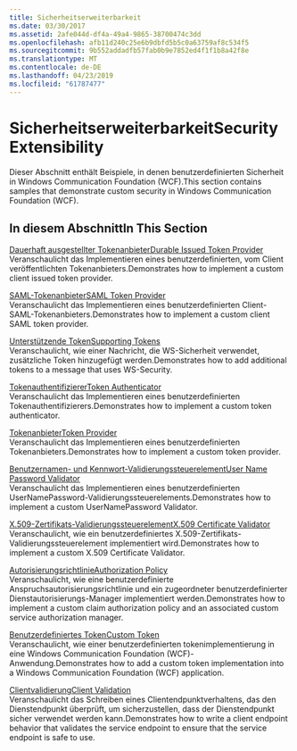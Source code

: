 ```yaml
---
title: Sicherheitserweiterbarkeit
ms.date: 03/30/2017
ms.assetid: 2afe044d-df4a-49a4-9865-38700474c3dd
ms.openlocfilehash: afb11d240c25e6b9dbfd5b5c0a63759af8c534f5
ms.sourcegitcommit: 9b552addadfb57fab0b9e7852ed4f1f1b8a42f8e
ms.translationtype: MT
ms.contentlocale: de-DE
ms.lasthandoff: 04/23/2019
ms.locfileid: "61787477"
---
```

# <a name="security-extensibility"></a><span data-ttu-id="fbfb0-102">Sicherheitserweiterbarkeit</span><span class="sxs-lookup"><span data-stu-id="fbfb0-102">Security Extensibility</span></span>
<span data-ttu-id="fbfb0-103">Dieser Abschnitt enthält Beispiele, in denen benutzerdefinierten Sicherheit in Windows Communication Foundation (WCF).</span><span class="sxs-lookup"><span data-stu-id="fbfb0-103">This section contains samples that demonstrate custom security in Windows Communication Foundation (WCF).</span></span>  
  
## <a name="in-this-section"></a><span data-ttu-id="fbfb0-104">In diesem Abschnitt</span><span class="sxs-lookup"><span data-stu-id="fbfb0-104">In This Section</span></span>  
 [<span data-ttu-id="fbfb0-105">Dauerhaft ausgestellter Tokenanbieter</span><span class="sxs-lookup"><span data-stu-id="fbfb0-105">Durable Issued Token Provider</span></span>](../../../../docs/framework/wcf/samples/durable-issued-token-provider.md)  
 <span data-ttu-id="fbfb0-106">Veranschaulicht das Implementieren eines benutzerdefinierten, vom Client veröffentlichten Tokenanbieters.</span><span class="sxs-lookup"><span data-stu-id="fbfb0-106">Demonstrates how to implement a custom client issued token provider.</span></span>  
  
 [<span data-ttu-id="fbfb0-107">SAML-Tokenanbieter</span><span class="sxs-lookup"><span data-stu-id="fbfb0-107">SAML Token Provider</span></span>](../../../../docs/framework/wcf/samples/saml-token-provider.md)  
 <span data-ttu-id="fbfb0-108">Veranschaulicht das Implementieren eines benutzerdefinierten Client-SAML-Tokenanbieters.</span><span class="sxs-lookup"><span data-stu-id="fbfb0-108">Demonstrates how to implement a custom client SAML token provider.</span></span>  
  
 [<span data-ttu-id="fbfb0-109">Unterstützende Token</span><span class="sxs-lookup"><span data-stu-id="fbfb0-109">Supporting Tokens</span></span>](../../../../docs/framework/wcf/samples/supporting-tokens.md)  
 <span data-ttu-id="fbfb0-110">Veranschaulicht, wie einer Nachricht, die WS-Sicherheit verwendet, zusätzliche Token hinzugefügt werden.</span><span class="sxs-lookup"><span data-stu-id="fbfb0-110">Demonstrates how to add additional tokens to a message that uses WS-Security.</span></span>  
  
 [<span data-ttu-id="fbfb0-111">Tokenauthentifizierer</span><span class="sxs-lookup"><span data-stu-id="fbfb0-111">Token Authenticator</span></span>](../../../../docs/framework/wcf/samples/token-authenticator.md)  
 <span data-ttu-id="fbfb0-112">Veranschaulicht das Implementieren eines benutzerdefinierten Tokenauthentifizierers.</span><span class="sxs-lookup"><span data-stu-id="fbfb0-112">Demonstrates how to implement a custom token authenticator.</span></span>  
  
 [<span data-ttu-id="fbfb0-113">Tokenanbieter</span><span class="sxs-lookup"><span data-stu-id="fbfb0-113">Token Provider</span></span>](../../../../docs/framework/wcf/samples/token-provider.md)  
 <span data-ttu-id="fbfb0-114">Veranschaulicht das Implementieren eines benutzerdefinierten Tokenanbieters.</span><span class="sxs-lookup"><span data-stu-id="fbfb0-114">Demonstrates how to implement a custom token provider.</span></span>  
  
 [<span data-ttu-id="fbfb0-115">Benutzernamen- und Kennwort-Validierungssteuerelement</span><span class="sxs-lookup"><span data-stu-id="fbfb0-115">User Name Password Validator</span></span>](../../../../docs/framework/wcf/samples/user-name-password-validator.md)  
 <span data-ttu-id="fbfb0-116">Veranschaulicht das Implementieren eines benutzerdefinierten UserNamePassword-Validierungssteuerelements.</span><span class="sxs-lookup"><span data-stu-id="fbfb0-116">Demonstrates how to implement a custom UserNamePassword Validator.</span></span>  
  
 [<span data-ttu-id="fbfb0-117">X.509-Zertifikats-Validierungssteuerelement</span><span class="sxs-lookup"><span data-stu-id="fbfb0-117">X.509 Certificate Validator</span></span>](../../../../docs/framework/wcf/samples/x-509-certificate-validator.md)  
 <span data-ttu-id="fbfb0-118">Veranschaulicht, wie ein benutzerdefiniertes X.509-Zertifikats-Validierungssteuerelement implementiert wird.</span><span class="sxs-lookup"><span data-stu-id="fbfb0-118">Demonstrates how to implement a custom X.509 Certificate Validator.</span></span>  
  
 [<span data-ttu-id="fbfb0-119">Autorisierungsrichtlinie</span><span class="sxs-lookup"><span data-stu-id="fbfb0-119">Authorization Policy</span></span>](../../../../docs/framework/wcf/samples/authorization-policy.md)  
 <span data-ttu-id="fbfb0-120">Veranschaulicht, wie eine benutzerdefinierte Anspruchsautorisierungsrichtlinie und ein zugeordneter benutzerdefinierter Dienstautorisierungs-Manager implementiert werden.</span><span class="sxs-lookup"><span data-stu-id="fbfb0-120">Demonstrates how to implement a custom claim authorization policy and an associated custom service authorization manager.</span></span>  
  
 [<span data-ttu-id="fbfb0-121">Benutzerdefiniertes Token</span><span class="sxs-lookup"><span data-stu-id="fbfb0-121">Custom Token</span></span>](../../../../docs/framework/wcf/samples/custom-token.md)  
 <span data-ttu-id="fbfb0-122">Veranschaulicht, wie einer benutzerdefinierten tokenimplementierung in eine Windows Communication Foundation (WCF)-Anwendung.</span><span class="sxs-lookup"><span data-stu-id="fbfb0-122">Demonstrates how to add a custom token implementation into a Windows Communication Foundation (WCF) application.</span></span>  
  
 [<span data-ttu-id="fbfb0-123">Clientvalidierung</span><span class="sxs-lookup"><span data-stu-id="fbfb0-123">Client Validation</span></span>](../../../../docs/framework/wcf/samples/client-validation.md)  
 <span data-ttu-id="fbfb0-124">Veranschaulicht das Schreiben eines Clientendpunktverhaltens, das den Dienstendpunkt überprüft, um sicherzustellen, dass der Dienstendpunkt sicher verwendet werden kann.</span><span class="sxs-lookup"><span data-stu-id="fbfb0-124">Demonstrates how to write a client endpoint behavior that validates the service endpoint to ensure that the service endpoint is safe to use.</span></span>
